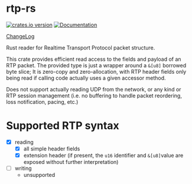 # rtp-rs

[![crates.io version](https://img.shields.io/crates/v/rtp-rs.svg)](https://crates.io/crates/rtp-rs)
[![Documentation](https://docs.rs/rtp-rs/badge.svg)](https://docs.rs/rtp-rs)

[ChangeLog](https://github.com/dholroyd/rtp-rs/blob/master/CHANGELOG.md)

Rust reader for Realtime Transport Protocol packet structure.

This crate provides efficient read access to the fields and payload of an RTP packet.
The provided type is just a wrapper around a `&[u8]` borrowed byte slice; It is zero-copy
and zero-allocation, with RTP header fields only being read if calling code actually uses
a given accessor method.

Does not support actually reading UDP from the network, or any kind or RTP session management
(i.e. no buffering to handle packet reordering, loss notification, pacing, etc.)

# Supported RTP syntax

- [x] reading
  - [x] all simple header fields
  - [x] extension header (if present, the `u16` identifier and `&[u8]`value are exposed without further interpretation)
- [ ] writing
  - unsupported
  

